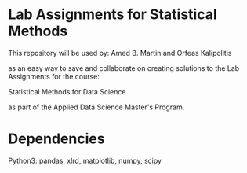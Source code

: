 # Lab Assignments for Statistical Methods

This repository will be used by:
Amed B. Martin and Orfeas Kalipolitis

as an easy way to save and collaborate on 
creating solutions to the Lab Assignments
for the course:

Statistical Methods for Data Science

as part of the Applied Data Science Master's Program.


# Dependencies
Python3: pandas, xlrd, matplotlib, numpy, scipy